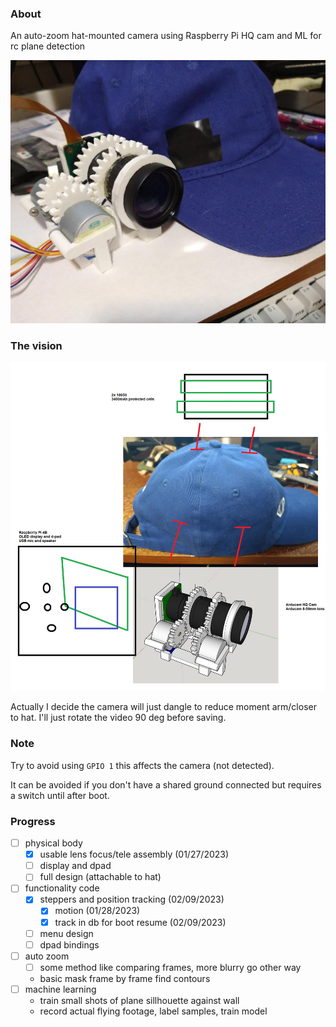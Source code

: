 ### About

An auto-zoom hat-mounted camera using Raspberry Pi HQ cam and ML for rc plane detection

<img src="./devlog/images/ml-hat-cam.JPG"/>

### The vision

<img src="./devlog/images/layout.jpg"/>

Actually I decide the camera will just dangle to reduce moment arm/closer to hat. I'll just rotate the video 90 deg before saving.

### Note

Try to avoid using `GPIO 1` this affects the camera (not detected).

It can be avoided if you don't have a shared ground connected but requires a switch until after boot.

### Progress
- [ ] physical body
  - [x] usable lens focus/tele assembly (01/27/2023)
  - [ ] display and dpad
  - [ ] full design (attachable to hat)
- [ ] functionality code
  - [x] steppers and position tracking (02/09/2023)
    - [x] motion (01/28/2023)
    - [x] track in db for boot resume (02/09/2023)
  - [ ] menu design
  - [ ] dpad bindings
- [ ] auto zoom
  - [ ] some method like comparing frames, more blurry go other way
  - basic mask frame by frame find contours
- [ ] machine learning
  - train small shots of plane sillhouette against wall
  - record actual flying footage, label samples, train model
